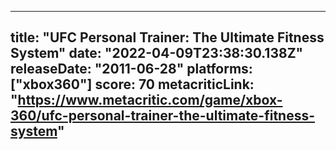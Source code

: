 
---
title: "UFC Personal Trainer: The Ultimate Fitness System"
date: "2022-04-09T23:38:30.138Z"
releaseDate: "2011-06-28"
platforms: ["xbox360"]
score: 70
metacriticLink: "https://www.metacritic.com/game/xbox-360/ufc-personal-trainer-the-ultimate-fitness-system"
---
